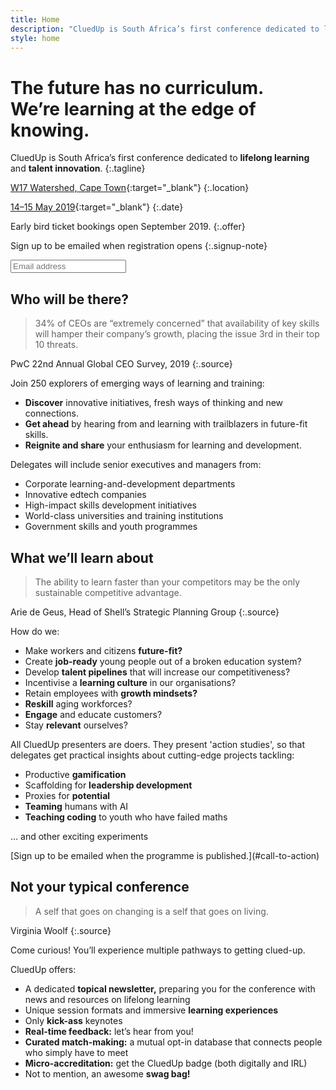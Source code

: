 ```yaml
---
title: Home
description: "CluedUp is South Africa’s first conference dedicated to lifelong learning and talent innovation. W17 Watershed, Cape Town. 14–15 May 2019."
style: home
---
```


# The future has no curriculum.<br>We’re learning at the edge of knowing.

CluedUp is South Africa’s first conference dedicated to **lifelong learning** and&nbsp;**talent&nbsp;innovation**.
{:.tagline}

<section class="call-to-action" markdown="1" id="call-to-action">

[W17 Watershed, Cape Town](https://goo.gl/maps/bDDgMbAmKzbpcTZQ7){:target="_blank"}
{:.location}

<!-- For setting this link, see https://stackoverflow.com/a/19867654/1781075 -->

[14–15 May 2019](https://calendar.google.com/calendar/r/eventedit?text=CluedUp+Conference&dates=20200514/20200516&details=For+details,+link+here:+https://cluedupconference.com&location=Workshop17+Watershed,+Cape+Town){:target="_blank"}
{:.date}

Early bird ticket bookings open September 2019. 
{:.offer}

Sign up to be emailed when registration opens
{:.signup-note}

<input type="text" name="email" placeholder="Email address">

</section>

<section class="info" markdown="1">

## Who will be there?

> 34% of CEOs are “extremely concerned” that availability of key skills will hamper their company’s growth, placing the issue 3rd in their top 10 threats.

PwC 22nd Annual Global CEO Survey, 2019
{:.source}

Join 250 explorers of emerging ways of learning and training:

- **Discover** innovative initiatives, fresh ways of thinking and new connections.
- **Get ahead** by hearing from and learning with trailblazers in future-fit skills.
- **Reignite and share** your enthusiasm for learning and development.

Delegates will include senior executives and managers from:

- Corporate learning-and-development departments
- Innovative edtech companies
- High-impact skills development initiatives 
- World-class universities and training institutions
- Government skills and youth programmes

</section>

<section class="info" markdown="1">

## What we’ll learn about

> The ability to learn faster than your competitors may be the only sustainable competitive advantage.

Arie de Geus, Head of Shell’s Strategic Planning Group
{:.source}

How do we:

- Make workers and citizens **future-fit?**
- Create **job-ready** young people out of a broken education system?
- Develop **talent pipelines** that will increase our competitiveness?
- Incentivise a **learning culture** in our organisations?
- Retain employees with **growth mindsets?** 
- **Reskill** aging workforces? 
- **Engage** and educate customers?
- Stay **relevant** ourselves?

All CluedUp presenters are doers. They present 'action studies', so that delegates get practical insights about cutting-edge projects tackling:

- Productive **gamification** 
- Scaffolding for **leadership development**
- Proxies for **potential**
- **Teaming** humans with AI
- **Teaching coding** to youth who have failed maths

… and other exciting experiments

</section>

<section class="call-to-action" markdown="1">
[Sign up to be emailed when the programme is published.](#call-to-action)
</section>


<section class="info" markdown="1">

## Not your typical conference

> A self that goes on changing is a self that goes on living.

Virginia Woolf
{:.source}

Come curious! You’ll experience multiple pathways to getting clued-up.

CluedUp offers:

- A dedicated **topical newsletter,** preparing you for the conference with news and resources on lifelong learning
- Unique session formats and immersive **learning experiences**
- Only **kick-ass** keynotes
- **Real-time feedback:** let’s hear from you! 
- **Curated match-making:** a mutual opt-in database that connects people who simply have to meet
- **Micro-accreditation:** get the CluedUp badge (both digitally and IRL) 
- Not to mention, an awesome **swag bag!**

</section>
